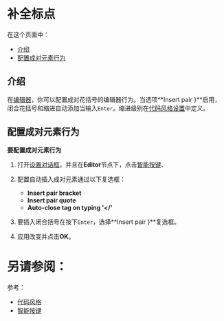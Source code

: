 # 补全标点


在这个页面中：

* [介绍](#介绍)
* [配置成对元素行为](#配置成对元素行为)


## <span id='介绍'>介绍</span>

在[编辑器](/参考/设置参数对话框/常规/README.md)，你可以配置成对花括号的编辑器行为。当选项**Insert pair }**启用，闭合花括号和缩进自动添加当输入`Enter`。缩进级别在[代码风格设置](/参考/设置参数对话框/编辑器/代码风格/README.md)中定义。


## <span id='配置成对元素行为'>配置成对元素行为</span>

**要配置成对元素行为**

1. 打开[设置对话框](/如何使用/常规指南/配置项目和IDE设置/访问设置.md)，并且在**Editor**节点下，点击[智能按键](/参考/设置参数对话框/编辑器/常规/智能按键.md)、
2. 配置自动插入成对元素通过以下复选框：
    
    * **Insert pair bracket**
    * **Insert pair quote**
    * **Auto-close tag on typing '</'**

3. 要插入闭合括号在按下`Enter`，选择**Insert pair }**复选框。
4. 应用改变并点击**OK**。



# 另请参阅：

参考：

* [代码风格](/参考/设置参数对话框/编辑器/代码风格/README.md)
* [智能按键](/参考/设置参数对话框/编辑器/常规/智能按键.md)